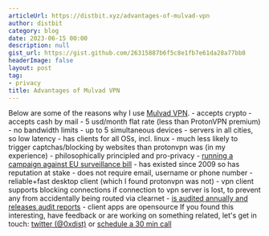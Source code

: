 ```yaml
---
articleUrl: https://distbit.xyz/advantages-of-mulvad-vpn
author: distbit
category: blog
date: 2023-06-15 00:00
description: null
gist_url: https://gist.github.com/26315887b6f5c8e1fb7e61da28a77bb8
headerImage: false
layout: post
tag:
- privacy
title: Advantages of Mulvad VPN
---
```


Below are some of the reasons why I use [Mulvad VPN](https://mullvad.net/).  - accepts crypto  - accepts cash by mail  - 5 usd/month flat rate (less than ProtonVPN premium)  - no bandwidth limits  - up to 5 simultaneous devices  - servers in all cities, so low latency  - has clients for all OSs, incl. linux  - much less likely to trigger captchas/blocking by websites than protonvpn was (in my experience)  - philosophically principled and pro-privacy  - [running a campaign against EU surveillance bill](https://mullvad.net/en/blog/2023/3/28/the-european-commission-does-not-understand-what-is-written-in-its-own-chat-control-bill/)  - has existed since 2009 so has reputation at stake  - does not require email, username or phone number  - reliable+fast desktop client (which I found protonvpn was not)  - vpn client supports blocking connections if connection to vpn server is lost, to prevent any from accidentally being routed via clearnet  - [is audited annually and releases audit reports](https://github.com/mullvad/mullvadvpn-app/tree/main/audits)   - client apps are opensource  If you found this interesting, have feedback or are working on something related, let's get in touch: [twitter (@0xdist)](https://twitter.com/0xdist) or [schedule a 30 min call](https://cal.com/distbit/30min)